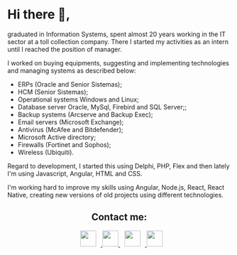 # Hi there 👋,

graduated in Information Systems, spent almost 20 years working in the IT sector at a toll collection company. There I started my activities as an intern until I reached the position of manager.

I worked on buying equipments, suggesting and implementing technologies and managing systems as described below:

 - ERPs (Oracle and Senior Sistemas);
 - HCM (Senior Sistemas);
 - Operational systems Windows and Linux;
 - Database server Oracle, MySql, Firebird and SQL Server;;
 - Backup systems (Arcserve and Backup Exec);
 - Email servers (Microsoft Exchange);
 - Antivirus (McAfee and Bitdefender);
 - Microsoft Active directory;
 - Firewalls (Fortinet and Sophos);
 - Wireless (Ubiquiti).

Regard to development, I started this using Delphi, PHP, Flex and then lately I'm using Javascript, Angular, HTML and CSS.

I'm working hard to improve my skills using Angular, Node.js, React, React Native, creating new versions of old projects using different technologies.

<div align="center">
	<h2> Contact me:</h2>
	<a href="https://www.linkedin.com/in/marcinhuk" target="_blank">
		<img width="36px" src="https://cdn.simpleicons.org/linkedin" hspace="10"/>
	</a>
	<a href="mailto:rmarcinhuk@hotmail.com" target="_blank">
		<img width="36px" src="https://cdn.simpleicons.org/gmail"/>
	</a>
	<a href="https://wa.me/5542999154343" target="_blank" >
		<img width="36px" src="https://cdn.simpleicons.org/whatsapp" hspace="10"/>
	</a>
	<a href="https://marcinhuk.github.io/" target="_blank" >
		<img width="36px" src="https://cdn.simpleicons.org/github/aaa7a7"/>
	</a>
</div>